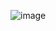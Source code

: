 ![image](https://github.com/soniadas123/MobilityModelling/assets/131495230/63456684-7d5c-402e-b568-27b8a882d0a4)
